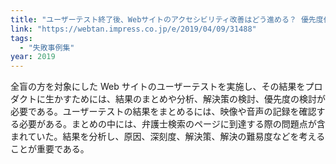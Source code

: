 ```yaml
---
title: "ユーザーテスト終了後、Webサイトのアクセシビリティ改善はどう進める？ 優先度付けの手順を公開"
link: "https://webtan.impress.co.jp/e/2019/04/09/31488"
tags:
  - "失敗事例集"
year: 2019
---
```


全盲の方を対象にした Web サイトのユーザーテストを実施し、その結果をプロダクトに生かすためには、結果のまとめや分析、解決策の検討、優先度の検討が必要である。ユーザーテストの結果をまとめるには、映像や音声の記録を確認する必要がある。まとめの中には、弁護士検索のページに到達する際の問題点が含まれていた。結果を分析し、原因、深刻度、解決策、解決の難易度などを考えることが重要である。
